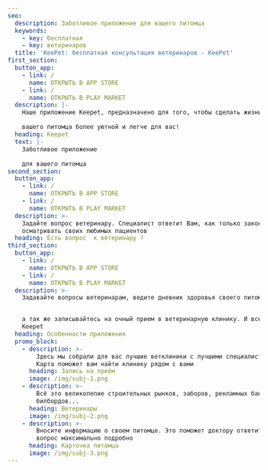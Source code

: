 ```yaml
---
seo:
  description: Заботливое приложение для вашего питомца
  keywords:
    - key: бесплатная
    - key: ветеринаров
  title: 'KeePet: бесплатная консультация ветеринаров - KeePet'
first_section:
  button_app:
    - link: /
      name: ОТКРЫТЬ В APP STORE
    - link: /
      name: ОТКРЫТЬ В PLAY MARKET
  description: |-
    Наше приложение Keepet, предназначено для того, чтобы сделать жизнь/

    вашего питомца более уютной и легче для вас!
  heading: Keepet
  text: |-
    Заботливое приложение

    для вашего питомца
second_section:
  button_app:
    - link: /
      name: ОТКРЫТЬ В APP STORE
    - link: /
      name: ОТКРЫТЬ В PLAY MARKET
  description: >-
    Задайте вопрос ветеринару. Специалист ответит Вам, как только закончит
    осматривать своих любимых пациентов
  heading: Есть вопрос  к ветеринару ?
third_section:
  button_app:
    - link: /
      name: ОТКРЫТЬ В APP STORE
    - link: /
      name: ОТКРЫТЬ В PLAY MARKET
  description: >-
    Задавайте вопросы ветеринарам, ведите дневник здоровья своего питомца,


    а так же записывайтесь на очный прием в ветеринарную клинику. И все это
    Keepet
  heading: Особенности приложения
  promo_block:
    - description: >-
        Здесь мы собрали для вас лучшие ветклиники с лучшими специалистами.
        Карта поможет вам найти клинику рядом с вами
      heading: Запись на приём
      image: /img/subj-1.png
    - description: >-
        Всё это великолепие строительных рынков, заборов, рекламных баннеров и
        билбордов...
      heading: Ветеринары
      image: /img/subj-2.png
    - description: >-
        Вносите информацию о своем питомце. Это поможет доктору ответить на
        вопрос максимально подробно
      heading: Карточка питомца
      image: /img/subj-3.png
---
```


